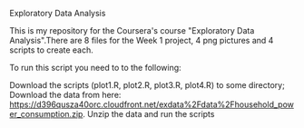 Exploratory Data Analysis


This is my repository for the Coursera's course "Exploratory Data Analysis".There are 8 files for the Week 1 project, 4 png pictures and 4 scripts to create each.

To run this script you need to to the following:

Download the scripts (plot1.R, plot2.R, plot3.R, plot4.R) to some directory;
Download the data from here: https://d396qusza40orc.cloudfront.net/exdata%2Fdata%2Fhousehold_power_consumption.zip.
Unzip the data and run the scripts


